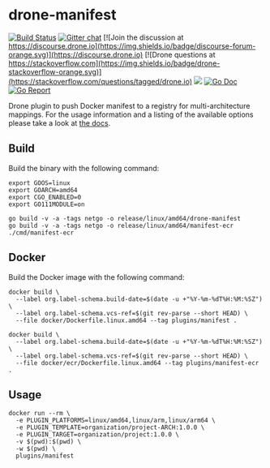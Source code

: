 # drone-manifest

[![Build Status](http://cloud.drone.io/api/badges/drone-plugins/drone-manifest/status.svg)](http://cloud.drone.io/drone-plugins/drone-manifest)
[![Gitter chat](https://badges.gitter.im/drone/drone.png)](https://gitter.im/drone/drone)
[![Join the discussion at https://discourse.drone.io](https://img.shields.io/badge/discourse-forum-orange.svg)](https://discourse.drone.io)
[![Drone questions at https://stackoverflow.com](https://img.shields.io/badge/drone-stackoverflow-orange.svg)](https://stackoverflow.com/questions/tagged/drone.io)
[![](https://images.microbadger.com/badges/image/plugins/manifest.svg)](https://microbadger.com/images/plugins/manifest "Get your own image badge on microbadger.com")
[![Go Doc](https://godoc.org/github.com/drone-plugins/drone-manifest?status.svg)](http://godoc.org/github.com/drone-plugins/drone-manifest)
[![Go Report](https://goreportcard.com/badge/github.com/drone-plugins/drone-manifest)](https://goreportcard.com/report/github.com/drone-plugins/drone-manifest)

Drone plugin to push Docker manifest to a registry for multi-architecture mappings. For the usage information and a listing of the available options please take a look at [the docs](http://plugins.drone.io/drone-plugins/drone-manifest/).

## Build

Build the binary with the following command:

```console
export GOOS=linux
export GOARCH=amd64
export CGO_ENABLED=0
export GO111MODULE=on

go build -v -a -tags netgo -o release/linux/amd64/drone-manifest
go build -v -a -tags netgo -o release/linux/amd64/manifest-ecr ./cmd/manifest-ecr
```

## Docker

Build the Docker image with the following command:

```console
docker build \
  --label org.label-schema.build-date=$(date -u +"%Y-%m-%dT%H:%M:%SZ") \
  --label org.label-schema.vcs-ref=$(git rev-parse --short HEAD) \
  --file docker/Dockerfile.linux.amd64 --tag plugins/manifest .
  
docker build \
  --label org.label-schema.build-date=$(date -u +"%Y-%m-%dT%H:%M:%SZ") \
  --label org.label-schema.vcs-ref=$(git rev-parse --short HEAD) \
  --file docker/ecr/Dockerfile.linux.amd64 --tag plugins/manifest-ecr .
```

## Usage

```console
docker run --rm \
  -e PLUGIN_PLATFORMS=linux/amd64,linux/arm,linux/arm64 \
  -e PLUGIN_TEMPLATE=organization/project-ARCH:1.0.0 \
  -e PLUGIN_TARGET=organization/project:1.0.0 \
  -v $(pwd):$(pwd) \
  -w $(pwd) \
  plugins/manifest
```
